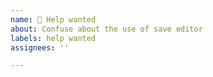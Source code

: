 ```yaml
---
name: 🥺 Help wanted
about: Confuse about the use of save editor
labels: help wanted
assignees: ''

---
```


